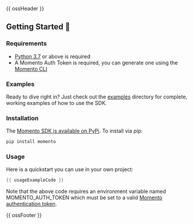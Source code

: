 {{ ossHeader }}

## Getting Started :running:

### Requirements

- [Python 3.7](https://www.python.org/downloads/) or above is required
- A Momento Auth Token is required, you can generate one using the [Momento CLI](https://github.com/momentohq/momento-cli)

### Examples

Ready to dive right in? Just check out the [examples](./examples/README.md) directory for complete, working examples of
how to use the SDK.

### Installation

The [Momento SDK is available on PyPi](https://pypi.org/project/momento/).  To install via pip:

```bash
pip install momento
```

### Usage

Here is a quickstart you can use in your own project:

```csharp
{{ usageExampleCode }}
```

Note that the above code requires an environment variable named MOMENTO_AUTH_TOKEN which must
be set to a valid [Momento authentication token](https://docs.momentohq.com/docs/getting-started#obtain-an-auth-token).

{{ ossFooter }}
